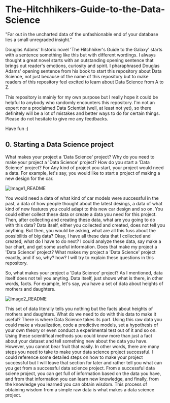 # The-Hitchhikers-Guide-to-the-Data-Science

"Far out in the uncharted data of the unfashionable end of your database lies a small unregraded insight."

Douglas Adams' historic novel 'The Hitchhiker's Guide to the Galaxy' starts with a sentence something like this but with different wordings.
I always thought a great novel starts with an outstanding opening sentence that brings out reader's emotions, curiosity and spirit.
I pharaphrased Douglas Adams' opening sentence from his book to start this repository about Data Science, not just because of the name of this repository but to make readers of this repository feel excited to learn about Data Science from A to Z.  

This repository is mainly for my own purpose but I really hope it could be helpful to anybody who randomly encounters this repository. I'm not an expert nor a proclaimed Data Scientist (well, at least not yet), so there definitely will be a lot of mistakes and better ways to do for certain things. Please do not hesitate to give me any feedbacks.

Have fun :)

## 0. Starting a Data Science project

What makes your project a 'Data Science' project? Why do you need to make your project a 'Data Science' project? How do you start a 'Data Science' project? For Any kind of project you start, your project would need a data. For example, let's say, you would like to start a project of making a new design for the car. 

![Image1_README](https://user-images.githubusercontent.com/35958537/95600857-54046880-0a18-11eb-83d7-44f13913638a.jpg)

You would need a data of what kind of car models were successful in the past, a data of how people thought about the latest desings, a data of what kind of new features you could adapt to this new car design and so on. You could either collect these data or create a data you need for this project. Then, after collecting and creating these data, what are you going to do with this data? Data itself, either you collected and created, does not tell you anything. But then, you would be asking, what are all this fuss about the possibilitis of big data? Okay, I have all these data that I collected and created, what do I have to do next? I could analyze these data, say make a bar chart, and get some useful information. Does that make my project a 'Data Science' project? What makes my project a 'Data Science' project exactly, and if so, why? how? I will try to explain these questions in this repository.

So, what makes your project a 'Data Science' project? As I mentioned, data itself does not tell you anyting. Data itself, just shows what is there, in other words, facts. For example, let's say, you have a set of data about heights of mothers and daughters. 

![Image2_README](https://user-images.githubusercontent.com/35958537/95828883-2579dc80-0cfb-11eb-9be4-e6274b0e0988.png)

This set of data literally tells you nothing but the facts about heights of mothers and daughters. What do we need to do with this data to make it useful? There is where Data Science takes its part. Using this raw data you could make a visualization, code a predictive models, set a hypothesis of your own theory or even conduct a experimental test out of it and so on. Using these scientifical methods you could know more than just a fact about your dataset and tell something new about the data you have. However, you cannot bear fruit that easily. In other words, there are many steps you need to take to make your data science project successful. I could reference some detailed steps on how to make your project successful but I will leave that section for later and rather tell you what can you get from a successful data science project. From a successful data sciene project, you can get full of information based on the data you have, and from that information you can learn new knowledge, and finally, from the knowledge you learned you can obtain wisdom. This process of obtaining wisdom from a simple raw data is what makes a data science project.




